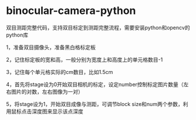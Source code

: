 # binocular-camera-python
双目测距完整代码，支持双目标定到测距完整流程，需要安装python和opencv的python库

1，准备双目摄像头，准备黑白格标定板

2，记住标定板的宽和高，一般分别为宽度上和高度上的单元格数目-1

3，记住每个单元格实际的cm数目，比如1.5cm

4，首先将stage设为0开始双目相机的标定，设定number控制标定图片数量（左右图片的对数，左右图像为一对）

5，将stage设为1，开始双目成像与测距，可调节block size和num两个参数，利用鼠标点击深度图来显示该点深度
